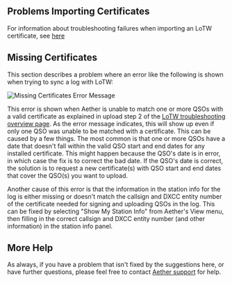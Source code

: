 ## Problems Importing Certificates

For information about troubleshooting failures when importing an LoTW certificate, see [here](installcertificate.md#troubleshooting)

## Missing Certificates

This section describes a problem where an error like the following is shown when trying to sync a log with LoTW:

![Missing Certificates Error Message](/images/MissingValidLoTWCertificates.png)

This error is shown when Aether is unable to match one or more QSOs with a valid certificate as explained in upload step 2 of the [LoTW troubleshooting overview page](lotwtroubleshootingoverview.md). As the error message indicates, this will show up even if only one QSO was unable to be matched with a certificate. This can be caused by a few things. The most common is that one or more QSOs have a date that doesn't fall within the valid QSO start and end dates for any installed certificate. This might happen because the QSO's date is in error, in which case the fix is to correct the bad date. If the QSO's date is correct, the solution is to request a new certificate(s) with QSO start and end dates that cover the QSO(s) you want to upload.

Another cause of this error is that the information in the station info for the log is either missing or doesn't match the callsign and DXCC entity number of the certificate needed for signing and uploading QSOs in the log. This can be fixed by selecting "Show My Station Info" from Aether's View menu, then filling in the correct callsign and DXCC entity number (and other information) in the station info panel.

## More Help

As always, if you have a problem that isn't fixed by the suggestions here, or have further questions, please feel free to contact [Aether support](https://www.aetherlog.com/contact.html) for help.
